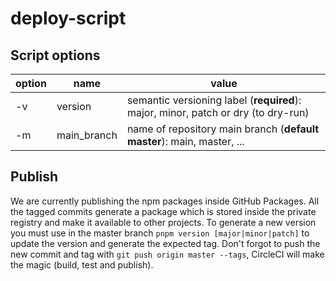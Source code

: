 # deploy-script

## Script options
| option | name        | value                                                                             |
|--------|-------------|-----------------------------------------------------------------------------------|
| -v     | version     | semantic versioning label (**required**): major, minor, patch or dry (to dry-run) |
| -m     | main_branch | name of repository main branch (**default master**): main, master, ...            |

## Publish

We are currently publishing the npm packages inside GitHub Packages.
All the tagged commits generate a package which is stored inside the private registry and make it available to other projects.
To generate a new version you must use in the master branch `pnpm version [major|minor|patch]` to update the version and generate the expected tag.
Don't forgot to push the new commit and tag with `git push origin master --tags`, CircleCI will make the magic (build, test and publish).
